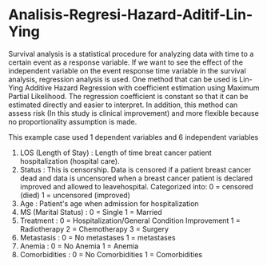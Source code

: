 # Analisis-Regresi-Hazard-Aditif-Lin-Ying

Survival analysis is a statistical procedure for analyzing data with time to a certain event as a response variable. 
If we want to see the effect of the independent variable on the event response time 
variable in the survival analysis, regression analysis is used. One method that can 
be used is Lin-Ying Additive Hazard Regression with coefficient estimation using 
Maximum Partial Likelihood. The regression coefficient is constant so that it can 
be estimated directly and easier to interpret. In addition, this method can assess 
risk (In this study is clinical improvement) and more flexible because no 
proportionality assumption is made. 

This example case used 1 dependent variables and 6 independent variables
1. LOS (Length of Stay) :
   Length of time breat cancer patient hospitalization (hospital care).
2. Status :
   This is censorship. Data is censored if a patient breast cancer dead
   and data is uncensored when a breast cancer patient is declared
   improved and allowed to leavehospital. 
   Categorized into:
   0 = censored (died)
   1 = uncensored (improved)
3. Age :
   Patient's age when admission for hospitalization
4. MS (Marital Status) :
   0 = Single
   1 = Married
5. Treatment :
   0 = Hospitalization/General Condition Improvement
   1 = Radiotherapy
   2 = Chemotherapy
   3 = Surgery
6. Metastasis :
   0 = No metastases
   1 = metastases
7. Anemia :
   0 = No Anemia
   1 = Anemia
8. Comorbidities :
   0 = No Comorbidities
   1 = Comorbidities

